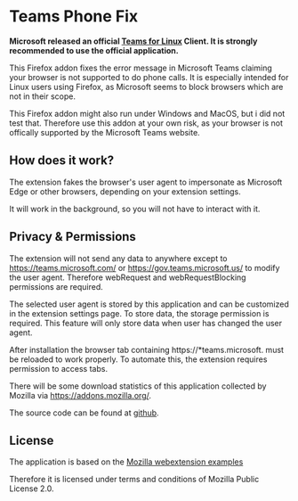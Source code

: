 # Teams Phone Fix

**Microsoft released an official [Teams for Linux](https://teams.microsoft.com/downloads) Client. 
It is strongly recommended to use the official application.**

This Firefox addon fixes the error message in Microsoft Teams claiming your browser is not supported 
to do phone calls. It is especially intended for Linux users using Firefox, as Microsoft seems to block browsers which are not in their scope.

This Firefox addon might also run under Windows and MacOS, but i did not test that.
Therefore use this addon at your own risk, as your browser is not offically supported by the Microsoft Teams website.


## How does it work?

The extension fakes the browser's user agent to impersonate as Microsoft Edge or other browsers,
depending on your extension settings.

It will work in the background, so you will not have to interact with it.

## Privacy & Permissions

The extension will not send any data to anywhere except to 
https://teams.microsoft.com/ or https://gov.teams.microsoft.us/ 
to modify the user agent. Therefore webRequest and webRequestBlocking permissions are required.

The selected user agent is stored by this application and can be customized in the extension settings page.
To store data, the storage permission is required. 
This feature will only store data when user has changed the user agent.

After installation the browser tab containing https://*teams.microsoft. must be reloaded to work properly. 
To automate this, the extension requires permission to access tabs.

There will be some download statistics of this application collected by Mozilla via https://addons.mozilla.org/.

The source code can be found at [github](https://github.com/dev-rke/teams-phone-fix).


## License

The application is based on the [Mozilla webextension examples](https://github.com/mdn/webextensions-examples/tree/master/user-agent-rewriter)

Therefore it is licensed under terms and conditions of Mozilla Public License 2.0.
